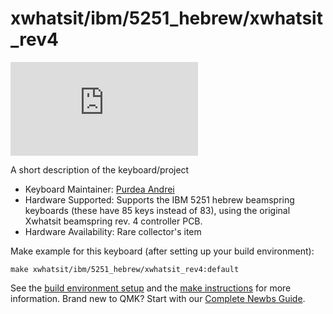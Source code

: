 # xwhatsit/ibm/5251_hebrew/xwhatsit_rev4

![xwhatsit/ibm/5251_hebrew/xwhatsit_rev4](https://deskthority.net/download/file.php?id=76243)

A short description of the keyboard/project

* Keyboard Maintainer: [Purdea Andrei](https://github.com/purdeaandrei)
* Hardware Supported: Supports the IBM 5251 hebrew beamspring keyboards (these have 85 keys instead of 83), using the original Xwhatsit beamspring rev. 4 controller PCB.
* Hardware Availability: Rare collector's item

Make example for this keyboard (after setting up your build environment):

    make xwhatsit/ibm/5251_hebrew/xwhatsit_rev4:default

See the [build environment setup](https://docs.qmk.fm/#/getting_started_build_tools) and the [make instructions](https://docs.qmk.fm/#/getting_started_make_guide) for more information. Brand new to QMK? Start with our [Complete Newbs Guide](https://docs.qmk.fm/#/newbs).

